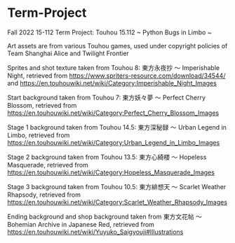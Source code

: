 # Term-Project

Fall 2022 15-112 Term Project: Touhou 15.112 ~ Python Bugs in Limbo ~

Art assets are from various Touhou games, used under copyright policies of Team Shanghai Alice and Twilight Frontier

Sprites and shot texture taken from Touhou 8: 東方永夜抄 ～ Imperishable Night, retrieved from https://www.spriters-resource.com/download/34544/ and https://en.touhouwiki.net/wiki/Category:Imperishable_Night_Images

Start background taken from Touhou 7: 東方妖々夢 ～ Perfect Cherry Blossom, retrieved from https://en.touhouwiki.net/wiki/Category:Perfect_Cherry_Blossom_Images

Stage 1 background taken from Touhou 14.5: 東方深秘録 ～ Urban Legend in Limbo, retrieved from https://en.touhouwiki.net/wiki/Category:Urban_Legend_in_Limbo_Images

Stage 2 background taken from Touhou 13.5: 東方心綺楼 ～ Hopeless Masquerade, retrieved from https://en.touhouwiki.net/wiki/Category:Hopeless_Masquerade_Images

Stage 3 background taken from Touhou 10.5: 東方緋想天 ～ Scarlet Weather Rhapsody, retrieved from https://en.touhouwiki.net/wiki/Category:Scarlet_Weather_Rhapsody_Images

Ending background and shop background taken from 東方文花帖 ～ Bohemian Archive in Japanese Red, retrieved from https://en.touhouwiki.net/wiki/Yuyuko_Saigyouji#Illustrations
